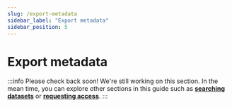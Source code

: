 ```yaml
---
slug: /export-metadata
sidebar_label: "Export metadata"
sidebar_position: 5
---
```


# Export metadata

:::info Please check back soon!
We're still working on this section. In the mean time, you can explore other sections in this guide such as [**searching datasets**](/category/search-datasets) or [**requesting access**](/category/request-datasets-1).
:::

